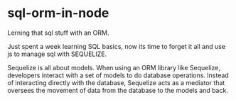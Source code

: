 # sql-orm-in-node
 Lerning that sql stuff with an ORM.


Just spent a week learning SQL basics, now its time to forget it all and use js to manage sql with SEQUELIZE.

Sequelize is all about models. When using an ORM library like Sequelize, developers interact with a set of models to do database operations. Instead of interacting directly with the database, Sequelize acts as a mediator that oversees the movement of data from the database to the models and back.


